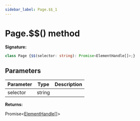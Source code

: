 ```yaml
---
sidebar_label: Page.$$_1
---
```

# Page.$$() method

**Signature:**

```typescript
class Page {$$(selector: string): Promise<ElementHandle[]>;}
```

## Parameters

|  Parameter | Type | Description |
|  --- | --- | --- |
|  selector | string |  |

**Returns:**

Promise&lt;[ElementHandle](./puppeteer.elementhandle.md)\[\]&gt;

